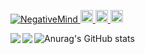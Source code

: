 <p align="left">
  <a href="https://github.com/NegativeMind/NegativeMind/">
    <img src="https://komarev.com/ghpvc/?username=NegativeMind" alt="NegativeMind" />
  </a>
  <a href="http://twitter.com/NegativeMind">
    <img height="20" src="https://img.shields.io/twitter/follow/NegativeMind?label=Twitter&logo=twitter&style=flat" />
  </a>
  <a href="https://github.com/NegativeMind">
    <img height="20" src="https://img.shields.io/github/followers/NegativeMind?label=follow&logo=github&style=flat" />
  </a>
  <a href="http://qiita.com/NegativeMind">
    <img height="20" src="https://qiita-badge.apiapi.app/s/NegativeMind/posts.svg" />
  </a>
</p>

<!--
**NegativeMind/NegativeMind** is a ✨ _special_ ✨ repository because its `README.md` (this file) appears on your GitHub profile.

Here are some ideas to get you started:

- 🔭 I’m currently working on ...
- 🌱 I’m currently learning ...
- 👯 I’m looking to collaborate on ...
- 🤔 I’m looking for help with ...
- 💬 Ask me about ...
- 📫 How to reach me: ...
- 😄 Pronouns: ...
- ⚡ Fun fact: ...
-->
<a href="https://github.com/NegativeMind/">
  <img align="left" src="https://github-readme-stats.vercel.app/api?username=NegativeMind&count_private=true&show_icons=true" />
</a>
<a href="https://github.com/NegativeMind/">
  <img align="left" src="https://github-readme-stats.vercel.app/api/top-langs/?username=NegativeMind" />
</a>

![Anurag's GitHub stats](https://github-readme-stats.vercel.app/api?username=NegativeMind&show_icons=true)
